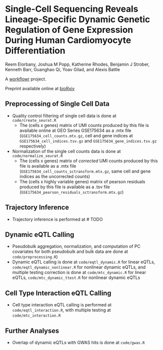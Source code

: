 # Single-Cell Sequencing Reveals Lineage-Specific Dynamic Genetic Regulation of Gene Expression During Human Cardiomyocyte Differentiation
Reem Elorbany,  Joshua M Popp, Katherine Rhodes, Benjamin J Strober, Kenneth Barr, Guanghao Qi, Yoav Gilad, and Alexis Battle

A [workflowr](https://github.com/jdblischak/workflowr) project.

Preprint available online at [bioRxiv](https://www.biorxiv.org/content/10.1101/2021.06.03.446970v1)

## Preprocessing of Single Cell Data
- Quality control filtering of single cell data is done at `code/create_seurat.R`
  - The (cells x genes) matrix of UMI counts produced by this file is available online at GEO Series GSE175634 as a .mtx file (`GSE175634_cell_counts.mtx.gz`, cell and gene indices at `GSE175634_cell_indices.tsv.gz` and `GSE175634_gene_indices.tsv.gz` respectively)
- Normalization of the single cell counts data is done at `code/normalize_seurat.R`
  - The (cells x genes) matrix of *corrected* UMI counts produced by this file is available as a .mtx file (`GSE175634_cell_counts_sctransform.mtx.gz`, same cell and gene indices as the uncorrected counts)
  - The (cells x highly variable genes) matrix of pearson residuals produced by this file is available as a .tsv file (`GSE175634_pearson_residuals_sctransform.mtx.gz`)
  
## Trajectory Inference
- Trajectory inference is performed at # TODO

## Dynamic eQTL Calling
- Pseudobulk aggregation, normalization, and computation of PC covariates for both pseudobulk and bulk data are done at `code/preprocessing.R`)
- Dynamic eQTL calling is done at `code/eqtl_dynamic.R` for linear eQTLs, `code/eqtl_dynamic_nonlinear.R` for nonlinear dynamic eQTLs, and multiple testing correction is done at `code/mtc_dynamic.R` for linear eQTLs, `code/mtc_dynamic_ttest.R` for nonlinear dynamic eQTLs

## Cell Type Interaction eQTL Calling
- Cell type interaction eQTL calling is performed at `code/eqtl_interaction.R`, with multiple testing at `code/mtc_interaction.R`

## Further Analyses
- Overlap of dynamic eQTLs with GWAS hits is done at `code/gwas.R`

